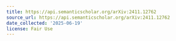 ```yaml
---
title: https://api.semanticscholar.org/arXiv:2411.12762
source_url: https://api.semanticscholar.org/arXiv:2411.12762
date_collected: '2025-06-19'
license: Fair Use
---
```


